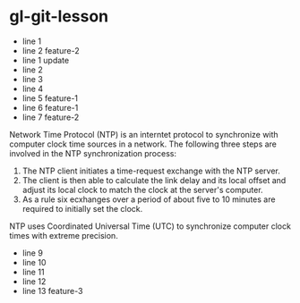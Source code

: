 
# gl-git-lesson
- line 1
- line 2 feature-2
- line 1 update
- line 2
- line 3
- line 4
- line 5 feature-1
- line 6 feature-1
- line 7 feature-2

Network Time Protocol (NTP) is an interntet protocol to synchronize with computer clock time sources in a network.
The following three steps are involved in the NTP synchronization process:
1. The NTP client initiates a time-request exchange with the NTP server.
2. The client is then able to calculate the link delay and its local offset and adjust its local clock to match the clock at the server's computer.
3. As a rule six ecxhanges over a period of about five to 10 minutes are required to initially set the clock.

NTP uses Coordinated Universal Time (UTC) to synchronize computer clock times with extreme precision.

- line 9
- line 10
- line 11
- line 12
- line 13 feature-3


